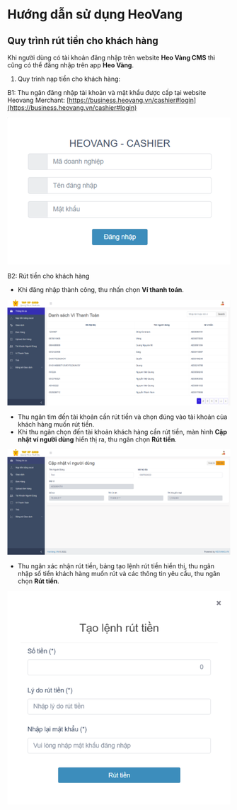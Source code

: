 # Hướng dẫn sử dụng HeoVang
## Quy trình rút tiền cho khách hàng


Khi người dùng có tài khoản đăng nhập trên website **Heo Vàng CMS**	thì cũng có thể đăng nhập trên app **Heo Vàng**.


1. Quy trình nạp tiền cho khách hàng:

B1: Thu ngân đăng nhập tài khoản và mật khẩu được cấp tại website Heovang Merchant: [https://business.heovang.vn/cashier#login](https://business.heovang.vn/cashier#login)

 ![Màn hình Đăng nhập thu ngân](/images/cashier/login.png)

B2: Rút tiền cho khách hàng
- Khi đăng nhập thành công, thu nhấn chọn **Ví thanh toán**.

 ![Màn hình Ví thanh toán](/images/cashier/dsvtt.png)

- Thu ngân tìm đến tài khoản cần rút tiền và chọn đúng vào tài khoản của khách hàng muốn rút tiền.
- Khi thu ngân chọn đến tài khoản khách hàng cần rút tiền, màn hình **Cập nhật ví người dùng** hiển thị ra, thu ngân chọn **Rút tiền**.

 ![Màn hình Cập nhật ví người dùng](/images/cashier/cnvtt.png)

 - Thu ngân xác nhận rút tiền, bảng tạo lệnh rút tiền hiển thị, thu ngân nhập số tiền khách hàng muốn rút và các thông tin yêu cầu, thu ngân chọn **Rút tiền**.

 ![Màn hình Tạo lệnh rút tiền](/images/cashier/tlrt.png)

